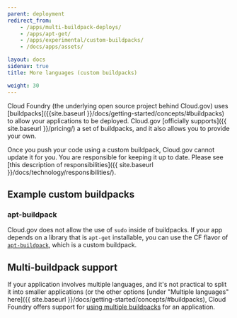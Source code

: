 ```yaml
---
parent: deployment
redirect_from:
    - /apps/multi-buildpack-deploys/
    - /apps/apt-get/
    - /apps/experimental/custom-buildpacks/
    - /docs/apps/assets/

layout: docs
sidenav: true
title: More languages (custom buildpacks)

weight: 30
---
```


Cloud Foundry (the underlying open source project behind Cloud.gov) uses [buildpacks]({{site.baseurl }}/docs/getting-started/concepts/#buildpacks) to allow your applications to be deployed. Cloud.gov [officially supports]({{ site.baseurl }}/pricing/) a set of buildpacks, and it also allows you to provide your own.

Once you push your code using a custom buildpack, Cloud.gov cannot update it for you. You are responsible for keeping it up to date. Please see [this description of responsibilities]({{ site.baseurl }}/docs/technology/responsibilities/).

## Example custom buildpacks

### apt-buildpack

Cloud.gov does not allow the use of `sudo` inside of buildpacks. If your app depends on a library that is `apt-get` installable, you can use the CF flavor of [`apt-buildpack`](https://github.com/cloudfoundry/apt-buildpack), which is a custom buildpack.

## Multi-buildpack support

If your application involves multiple languages, and it's not practical to split it into smaller applications (or the other options [under "Multiple languages" here]({{ site.baseurl }}/docs/getting-started/concepts/#buildpacks), Cloud Foundry offers support for [using multiple buildpacks](https://docs.cloudfoundry.org/buildpacks/use-multiple-buildpacks.html) for an application.
